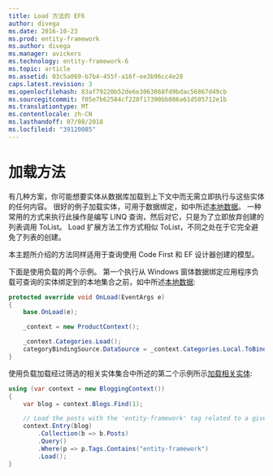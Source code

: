 ```yaml
---
title: Load 方法的 EF6
author: divega
ms.date: 2016-10-23
ms.prod: entity-framework
ms.author: divega
ms.manager: avickers
ms.technology: entity-framework-6
ms.topic: article
ms.assetid: 03c5a069-b7b4-455f-a16f-ee3b96cc4e28
caps.latest.revision: 3
ms.openlocfilehash: 83af79220b52de6e3063868fd9bdac56867d49cb
ms.sourcegitcommit: f05e7b62584cf228f17390bb086a61d505712e1b
ms.translationtype: MT
ms.contentlocale: zh-CN
ms.lasthandoff: 07/08/2018
ms.locfileid: "39120085"
---
```

# <a name="the-load-method"></a>加载方法
有几种方案，你可能想要实体从数据库加载到上下文中而无需立即执行与这些实体的任何内容。 很好的例子加载实体，可用于数据绑定，如中所述[本地数据](~/ef6/querying/local-data.md)。 一种常用的方式来执行此操作是编写 LINQ 查询，然后对它，只是为了立即放弃创建的列表调用 ToList。 Load 扩展方法工作方式相似 ToList，不同之处在于它完全避免了列表的创建。  

本主题所介绍的方法同样适用于查询使用 Code First 和 EF 设计器创建的模型。  

下面是使用负载的两个示例。 第一个执行从 Windows 窗体数据绑定应用程序负载可查询的实体绑定到的本地集合之前，如中所述[本地数据](~/ef6/querying/local-data.md):  

``` csharp
protected override void OnLoad(EventArgs e)
{
    base.OnLoad(e);

    _context = new ProductContext();

    _context.Categories.Load();
    categoryBindingSource.DataSource = _context.Categories.Local.ToBindingList();
}
```  

使用负载加载经过筛选的相关实体集合中所述的第二个示例所示[加载相关实体](~/ef6/querying/related-data.md):  

``` csharp
using (var context = new BloggingContext())
{
    var blog = context.Blogs.Find(1);

    // Load the posts with the 'entity-framework' tag related to a given blog
    context.Entry(blog)
        .Collection(b => b.Posts)
        .Query()
        .Where(p => p.Tags.Contains("entity-framework")
        .Load();
}
```  
